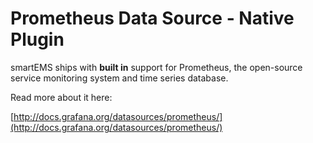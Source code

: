 # Prometheus Data Source -  Native Plugin

smartEMS ships with **built in** support for Prometheus, the open-source service monitoring system and time series database.

Read more about it here:

[http://docs.grafana.org/datasources/prometheus/](http://docs.grafana.org/datasources/prometheus/)
